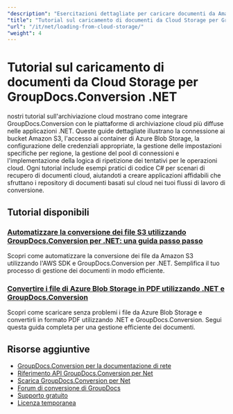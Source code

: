 ```yaml
---
"description": "Esercitazioni dettagliate per caricare documenti da Amazon S3, Azure Blob Storage e altri provider cloud utilizzando GroupDocs.Conversion per .NET."
"title": "Tutorial sul caricamento di documenti da Cloud Storage per GroupDocs.Conversion .NET"
"url": "/it/net/loading-from-cloud-storage/"
"weight": 4
---
```


# Tutorial sul caricamento di documenti da Cloud Storage per GroupDocs.Conversion .NET

nostri tutorial sull'archiviazione cloud mostrano come integrare GroupDocs.Conversion con le piattaforme di archiviazione cloud più diffuse nelle applicazioni .NET. Queste guide dettagliate illustrano la connessione ai bucket Amazon S3, l'accesso ai container di Azure Blob Storage, la configurazione delle credenziali appropriate, la gestione delle impostazioni specifiche per regione, la gestione del pool di connessioni e l'implementazione della logica di ripetizione dei tentativi per le operazioni cloud. Ogni tutorial include esempi pratici di codice C# per scenari di recupero di documenti cloud, aiutandoti a creare applicazioni affidabili che sfruttano i repository di documenti basati sul cloud nei tuoi flussi di lavoro di conversione.

## Tutorial disponibili

### [Automatizzare la conversione dei file S3 utilizzando GroupDocs.Conversion per .NET: una guida passo passo](./automate-s3-file-conversion-groupdocs/)
Scopri come automatizzare la conversione dei file da Amazon S3 utilizzando l'AWS SDK e GroupDocs.Conversion per .NET. Semplifica il tuo processo di gestione dei documenti in modo efficiente.

### [Convertire i file di Azure Blob Storage in PDF utilizzando .NET e GroupDocs.Conversion](./convert-azure-blob-storage-files-to-pdf-net/)
Scopri come scaricare senza problemi i file da Azure Blob Storage e convertirli in formato PDF utilizzando .NET e GroupDocs.Conversion. Segui questa guida completa per una gestione efficiente dei documenti.

## Risorse aggiuntive

- [GroupDocs.Conversion per la documentazione di rete](https://docs.groupdocs.com/conversion/net/)
- [Riferimento API GroupDocs.Conversion per Net](https://reference.groupdocs.com/conversion/net/)
- [Scarica GroupDocs.Conversion per Net](https://releases.groupdocs.com/conversion/net/)
- [Forum di conversione di GroupDocs](https://forum.groupdocs.com/c/conversion)
- [Supporto gratuito](https://forum.groupdocs.com/)
- [Licenza temporanea](https://purchase.groupdocs.com/temporary-license/)
